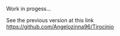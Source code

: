 Work in progess...

See the previous version at this link https://github.com/Angelozinna96/Tirocinio
